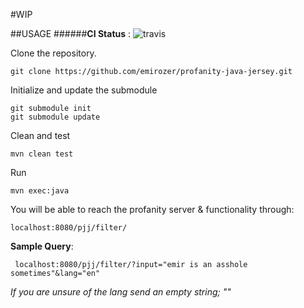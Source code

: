 #WIP

##USAGE
######**CI Status** : ![travis](https://travis-ci.org/emirozer/profanity-java-jersey.svg?branch=master)


Clone the repository.

	git clone https://github.com/emirozer/profanity-java-jersey.git

Initialize and update the submodule

	git submodule init
	git submodule update

Clean and test

	mvn clean test

Run

	mvn exec:java


You will be able to reach the profanity server & functionality through:

	localhost:8080/pjj/filter/

**Sample Query**:

	 localhost:8080/pjj/filter/?input="emir is an asshole sometimes"&lang="en"

*If you are unsure of the lang send an empty string; ""*
